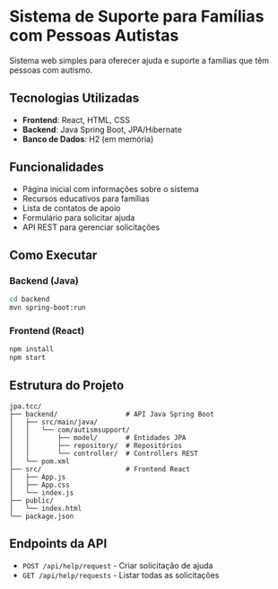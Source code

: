 # Sistema de Suporte para Famílias com Pessoas Autistas

Sistema web simples para oferecer ajuda e suporte a famílias que têm pessoas com autismo.

## Tecnologias Utilizadas

- **Frontend**: React, HTML, CSS
- **Backend**: Java Spring Boot, JPA/Hibernate
- **Banco de Dados**: H2 (em memória)

## Funcionalidades

- Página inicial com informações sobre o sistema
- Recursos educativos para famílias
- Lista de contatos de apoio
- Formulário para solicitar ajuda
- API REST para gerenciar solicitações

## Como Executar

### Backend (Java)
```bash
cd backend
mvn spring-boot:run
```

### Frontend (React)
```bash
npm install
npm start
```

## Estrutura do Projeto

```
jpa.tcc/
├── backend/                 # API Java Spring Boot
│   ├── src/main/java/
│   │   └── com/autismsupport/
│   │       ├── model/       # Entidades JPA
│   │       ├── repository/  # Repositórios
│   │       └── controller/  # Controllers REST
│   └── pom.xml
├── src/                     # Frontend React
│   ├── App.js
│   ├── App.css
│   └── index.js
├── public/
│   └── index.html
└── package.json
```

## Endpoints da API

- `POST /api/help/request` - Criar solicitação de ajuda
- `GET /api/help/requests` - Listar todas as solicitações